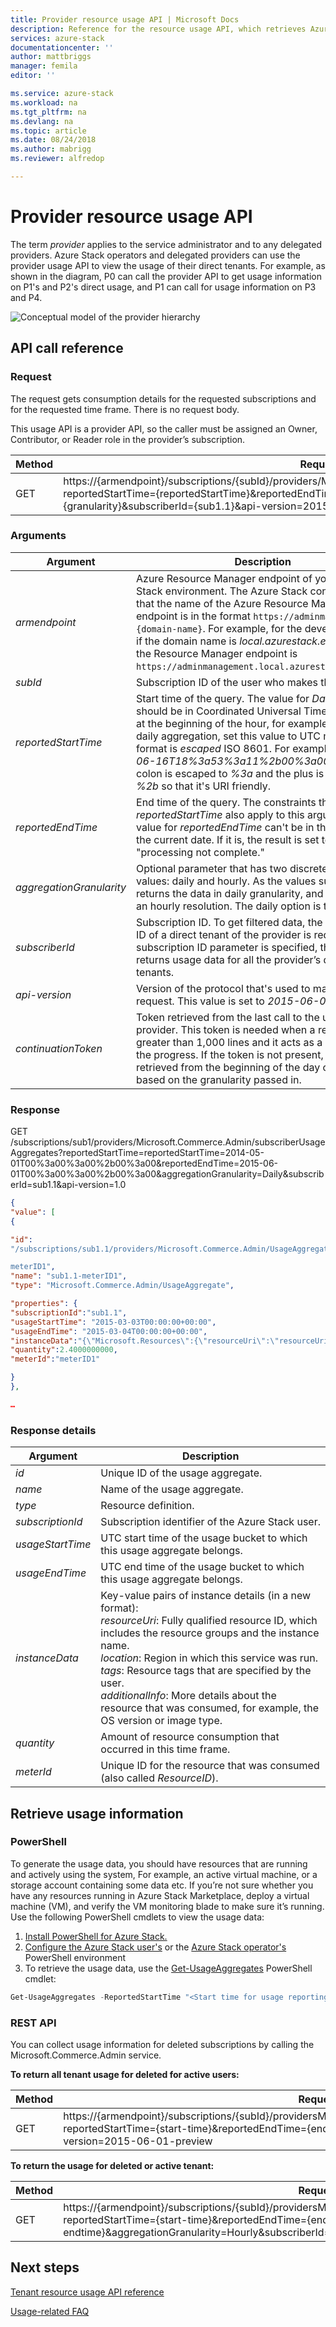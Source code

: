 ```yaml
---
title: Provider resource usage API | Microsoft Docs
description: Reference for the resource usage API, which retrieves Azure Stack usage information
services: azure-stack
documentationcenter: ''
author: mattbriggs
manager: femila
editor: ''

ms.service: azure-stack
ms.workload: na
ms.tgt_pltfrm: na
ms.devlang: na
ms.topic: article
ms.date: 08/24/2018
ms.author: mabrigg
ms.reviewer: alfredop

---
```

# Provider resource usage API
The term *provider* applies to the service administrator and to any delegated providers. Azure Stack operators and delegated providers can use the provider usage API to view the usage of their direct tenants. For example, as shown in the diagram, P0 can call the provider API to get usage information on P1's and P2's direct usage, and P1 can call for usage information on P3 and P4.

![Conceptual model of the provider hierarchy](media/azure-stack-provider-resource-api/image1.png)

## API call reference
### Request
The request gets consumption details for the requested subscriptions and for the requested time frame. There is no request body.

This usage API is a provider API, so the caller must be assigned an Owner, Contributor, or Reader role in the provider’s subscription.

| **Method** | **Request URI** |
| --- | --- |
| GET |https://{armendpoint}/subscriptions/{subId}/providers/Microsoft.Commerce.Admin/subscriberUsageAggregates?reportedStartTime={reportedStartTime}&reportedEndTime={reportedEndTime}&aggregationGranularity={granularity}&subscriberId={sub1.1}&api-version=2015-06-01-preview&continuationToken={token-value} |

### Arguments
| **Argument** | **Description** |
| --- | --- |
| *armendpoint* |Azure Resource Manager endpoint of your Azure Stack environment. The Azure Stack convention is that the name of the Azure Resource Manager endpoint is in the format `https://adminmanagement.{domain-name}`. For example, for the development kit, if the domain name is *local.azurestack.external*, then the Resource Manager endpoint is `https://adminmanagement.local.azurestack.external`. |
| *subId* |Subscription ID of the user who makes the call. |
| *reportedStartTime* |Start time of the query. The value for *DateTime* should be in Coordinated Universal Time (UTC) and at the beginning of the hour, for example, 13:00. For daily aggregation, set this value to UTC midnight. The format is *escaped* ISO 8601. For example, *2015-06-16T18%3a53%3a11%2b00%3a00Z*, where the colon is escaped to *%3a* and the plus is escaped to *%2b* so that it's URI friendly. |
| *reportedEndTime* |End time of the query. The constraints that apply to *reportedStartTime* also apply to this argument. The value for *reportedEndTime* can't be in the future or the current date. If it is, the result is set to "processing not complete." |
| *aggregationGranularity* |Optional parameter that has two discrete potential values: daily and hourly. As the values suggest, one returns the data in daily granularity, and the other is an hourly resolution. The daily option is the default. |
| *subscriberId* |Subscription ID. To get filtered data, the subscription ID of a direct tenant of the provider is required. If no subscription ID parameter is specified, the call returns usage data for all the provider’s direct tenants. |
| *api-version* |Version of the protocol that's used to make this request. This value is set to *2015-06-01-preview*. |
| *continuationToken* |Token retrieved from the last call to the usage API provider. This token is needed when a response is greater than 1,000 lines and it acts as a bookmark for the progress. If the token is not present, the data is retrieved from the beginning of the day or hour, based on the granularity passed in. |

### Response
GET
/subscriptions/sub1/providers/Microsoft.Commerce.Admin/subscriberUsageAggregates?reportedStartTime=reportedStartTime=2014-05-01T00%3a00%3a00%2b00%3a00&reportedEndTime=2015-06-01T00%3a00%3a00%2b00%3a00&aggregationGranularity=Daily&subscriberId=sub1.1&api-version=1.0

```json
{
"value": [
{

"id":
"/subscriptions/sub1.1/providers/Microsoft.Commerce.Admin/UsageAggregate/sub1.1-

meterID1",
"name": "sub1.1-meterID1",
"type": "Microsoft.Commerce.Admin/UsageAggregate",

"properties": {
"subscriptionId":"sub1.1",
"usageStartTime": "2015-03-03T00:00:00+00:00",
"usageEndTime": "2015-03-04T00:00:00+00:00",
"instanceData":"{\"Microsoft.Resources\":{\"resourceUri\":\"resourceUri1\",\"location\":\"Alaska\",\"tags\":null,\"additionalInfo\":null}}",
"quantity":2.4000000000,
"meterId":"meterID1"

}
},

…
```

### Response details
| **Argument** | **Description** |
| --- | --- |
| *id* |Unique ID of the usage aggregate. |
| *name* |Name of the usage aggregate. |
| *type* |Resource definition. |
| *subscriptionId* |Subscription identifier of the Azure Stack user. |
| *usageStartTime* |UTC start time of the usage bucket to which this usage aggregate belongs.|
| *usageEndTime* |UTC end time of the usage bucket to which this usage aggregate belongs. |
| *instanceData* |Key-value pairs of instance details (in a new format):<br> *resourceUri*: Fully qualified resource ID, which includes the resource groups and the instance name. <br> *location*: Region in which this service was run. <br> *tags*: Resource tags that are specified by the user. <br> *additionalInfo*: More details about the resource that was consumed, for example, the OS version or image type. |
| *quantity* |Amount of resource consumption that occurred in this time frame. |
| *meterId* |Unique ID for the resource that was consumed (also called *ResourceID*). |


## Retrieve usage information

### PowerShell

To generate the usage data, you should have resources that are running and actively using the system, For example, an active virtual machine, or a storage account containing some data etc. If you’re not sure whether you have any resources running in Azure Stack Marketplace, deploy a virtual machine (VM), and verify the VM monitoring blade to make sure it’s running. Use the following PowerShell cmdlets to view the usage data:

1. [Install PowerShell for Azure Stack.](azure-stack-powershell-install.md)
2. [Configure the Azure Stack user's](user/azure-stack-powershell-configure-user.md) or the [Azure Stack operator's](azure-stack-powershell-configure-admin.md) PowerShell environment 
3. To retrieve the usage data, use the [Get-UsageAggregates](/powershell/module/azurerm.usageaggregates/get-usageaggregates) PowerShell cmdlet:
```powershell
Get-UsageAggregates -ReportedStartTime "<Start time for usage reporting>" -ReportedEndTime "<end time for usage reporting>" -AggregationGranularity <Hourly or Daily>
```
### REST API

You can collect usage information for deleted subscriptions by calling the  Microsoft.Commerce.Admin service. 

**To return all tenant usage for deleted for active users:**

| **Method** | **Request URI** |
| --- | --- |
| GET | https://{armendpoint}/subscriptions/{subId}/providersMicrosoft.Commerce.Admin/subscriberUsageAggregates?reportedStartTime={start-time}&reportedEndTime={end-endtime}&aggregationGranularity=Hourly&api-version=2015-06-01-preview |

**To return the usage for deleted or active tenant:**

| **Method** | **Request URI** |
| --- | --- |
| GET |https://{armendpoint}/subscriptions/{subId}/providersMicrosoft.Commerce.Admin/subscriberUsageAggregates?reportedStartTime={start-time}&reportedEndTime={end-endtime}&aggregationGranularity=Hourly&subscriberId={subscriber-id}&api-version=2015-06-01-preview |


## Next steps
[Tenant resource usage API reference](azure-stack-tenant-resource-usage-api.md)

[Usage-related FAQ](azure-stack-usage-related-faq.md)
